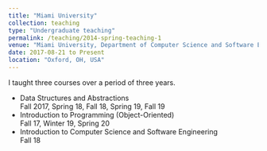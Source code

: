 ```yaml
---
title: "Miami University"
collection: teaching
type: "Undergraduate teaching"
permalink: /teaching/2014-spring-teaching-1
venue: "Miami University, Department of Computer Science and Software Engineering"
date: 2017-08-21 to Present
location: "Oxford, OH, USA"
---
```

I taught three courses over a period of three years.

<ul>
<li>
Data Structures and Abstractions
<br>
Fall 2017, Spring 18, Fall 18, Spring 19, Fall 19
<li>
Introduction to Programming (Object-Oriented)
<br>
Fall 17, Winter 19, Spring 20
<li>
Introduction to Computer Science and Software Engineering
<br>
Fall 18
